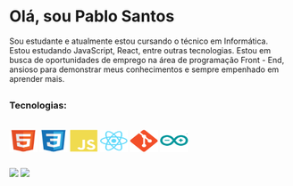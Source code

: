 <h1>Olá, sou Pablo Santos</h1>

Sou estudante e atualmente estou cursando o técnico em Informática. Estou estudando JavaScript, React, entre outras tecnologias. Estou em busca de oportunidades de emprego na área de programação Front - End, ansioso para demonstrar meus conhecimentos e sempre empenhado em aprender mais.

##
<h3>Tecnologias:</h3>
<div style="display: inline_block"><br>
  <img align="center" title="HTML" alt="HTML" height="40" width="50" src="https://raw.githubusercontent.com/devicons/devicon/master/icons/html5/html5-original.svg">
  <img align="center" title="CSS" alt="CSS" height="40" width="50" src="https://raw.githubusercontent.com/devicons/devicon/master/icons/css3/css3-original.svg">
  <img align="center" title="JAVASCRIPT" alt="JAVASCRIPT" height="40" width="50" src="https://raw.githubusercontent.com/devicons/devicon/master/icons/javascript/javascript-plain.svg">
  <img align="center" title="REACT" alt="REACT" height="40" width="50" src="https://raw.githubusercontent.com/devicons/devicon/master/icons/react/react-original.svg">
  <img align="center" title="GIT" alt="GIT" height="40" width="50" src="https://raw.githubusercontent.com/devicons/devicon/master/icons/git/git-original.svg">
  <img align="center" title="ARDUINO" alt="ARDUINO" height="40" width="50" src="https://raw.githubusercontent.com/devicons/devicon/master/icons/arduino/arduino-original.svg">
</div>

##
<div>
<a href="https://www.linkedin.com/in/pablo-santos-25773025b/" target="_blank"><img src="https://img.shields.io/badge/-LinkedIn-%230077B5?style=for-the-badge&logo=linkedin&logoColor=white" target="_blank"></a> 
<a href = "mailto:pablomoreirasantos.hp@gmail.com"><img src="https://img.shields.io/badge/-Gmail-%23333?style=for-the-badge&logo=gmail&logoColor=white" target="_blank"></a>
</div>
